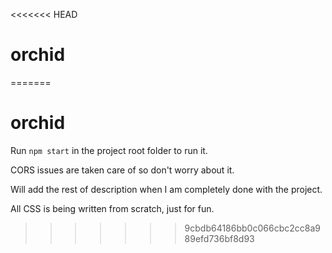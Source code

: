 <<<<<<< HEAD
# orchid
=======
# orchid

Run `npm start` in the project root folder to run it.

CORS issues are taken care of so don't worry about it.

Will add the rest of description when I am completely done with the project. 

All CSS is being written from scratch, just for fun.
>>>>>>> 9cbdb64186bb0c066cbc2cc8a989efd736bf8d93
